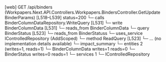 [web] GET /api/binders  (Workpapers.Next.API.Controllers.Workpapers.BindersController.GetUpdateBinderParams)  [L518–L539] status=200
  └─ calls BinderColumnDataRepository.WriteQuery [L531]
  └─ write BinderColumnData [L531]
    └─ reads_from BinderColumnData
  └─ query BinderStatus [L523]
    └─ reads_from BinderStatuss
  └─ uses_service IControlledRepository<BinderStatus> (AddScoped)
    └─ method ReadQuery [L523]
      └─ ... (no implementation details available)
  └─ impact_summary
    └─ entities 2 (writes=1, reads=1)
      └─ BinderColumnData writes=1 reads=0
      └─ BinderStatus writes=0 reads=1
    └─ services 1
      └─ IControlledRepository<BinderStatus>


